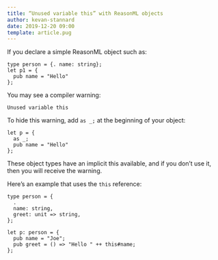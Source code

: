 ```yaml
---
title: “Unused variable this” with ReasonML objects
author: kevan-stannard
date: 2019-12-20 09:00
template: article.pug
---
```


If you declare a simple ReasonML object such as:

```reasonml
type person = {. name: string};
let p1 = {
  pub name = "Hello"
};
```

You may see a compiler warning:

```
Unused variable this
```

To hide this warning, add `as _;` at the beginning of your object:

```reasonml
let p = {
  as _;
  pub name = "Hello"
};
```

These object types have an implicit this available, and if you don’t use it, then you will receive the warning.

Here’s an example that uses the `this` reference:

```reasonml
type person = {
  .
  name: string,
  greet: unit => string,
};

let p: person = {
  pub name = "Joe";
  pub greet = () => "Hello " ++ this#name;
};
```
